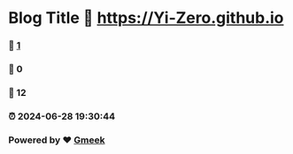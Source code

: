 # Blog Title :link: https://Yi-Zero.github.io 
### :page_facing_up: [1](https://Yi-Zero.github.io/tag.html) 
### :speech_balloon: 0 
### :hibiscus: 12 
### :alarm_clock: 2024-06-28 19:30:44 
### Powered by :heart: [Gmeek](https://github.com/Meekdai/Gmeek)

